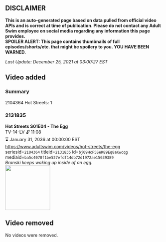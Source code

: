 ## DISCLAIMER
**This is an auto-generated page based on data pulled from official video APIs and is correct at time of publication. Please do not contact any Adult Swim employee on social media regarding any information this page provides.**  
**SPOILER ALERT: This page contains thumbnails of full episodes/shorts/etc. that might be spoilery to you. YOU HAVE BEEN WARNED.**  

_Last Update: December 25, 2021 at 03:00:27 EST_
## Video added
### Summary
2104364 Hot Streets: 1  
### 2131835
**Hot Streets S01E04 - The Egg**  
TV-14-LV 🔓 11:08  
⌛ January 31, 2036 at 00:00:00 EST  
https://www.adultswim.com/videos/hot-streets/the-egg  
seriesid=`2104364` titleid=`2131835` id=`bj09HcF5SeK89Eq8aKwcqg` mediaid=`ba5c4070f1be527efdf14db72d1972ae15639389`  
_Branski keeps waking up inside of an egg._  
<a href="https://media.cdn.adultswim.com/uploads/20200305/thumbnails/2_20351515211-HotStreets_104_dup-20170928.jpg"><img src="https://media.cdn.adultswim.com/uploads/20200305/thumbnails/2_20351515211-HotStreets_104_dup-20170928.jpg" height="144px" /></a>
## Video removed
No videos were removed.  
